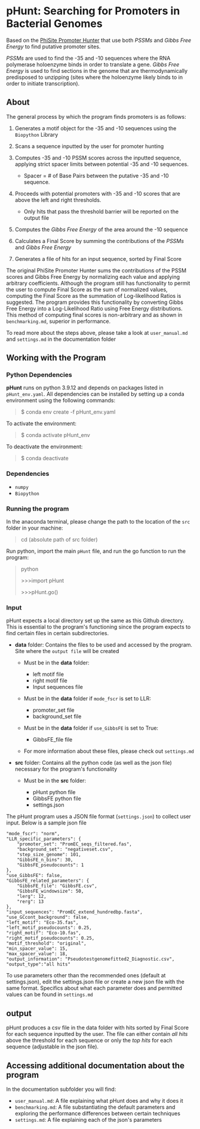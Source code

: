 # pHunt: Searching for Promoters in Bacterial Genomes

Based on the [PhiSite Promoter Hunter](http://www.phisite.org/main/index.php?nav=tools&nav_sel=hunter)
that use both *PSSMs* and *Gibbs Free Energy* to find putative promoter sites.  

*PSSMs* are used to find the -35 and -10 sequences where the RNA polymerase holoenzyme
binds in order to translate a gene. *Gibbs Free Energy* is used to find sections in the
genome that are thermodynamically predisposed to unzipping (sites where the holoenzyme likely binds to in order to initiate transcription).

## About

The general process by which the program finds promoters is as follows:

1. Generates a motif object for the -35 and -10 sequences using the `Biopython` Library

2. Scans a sequence inputted by the user for promoter hunting

3. Computes -35 and -10 PSSM scores across the inputted sequence, applying strict
spacer limits between potential -35 and -10 sequences.

    * Spacer = # of Base Pairs between the putative -35 and -10 sequence.

4. Proceeds with potential promoters with -35 and -10 scores that are above the left and right thresholds.

    - Only hits that pass the threshold barrier will be reported on the output file

5. Computes the *Gibbs Free Energy* of the area around the -10 sequence

6. Calculates a Final Score by summing the contributions of the *PSSMs* and *Gibbs Free Energy*

7. Generates a file of hits for an input sequence, sorted by Final Score

The original PhiSite Promoter Hunter sums the contributions of the PSSM scores and Gibbs Free Energy
by normalizing each value and applying arbitrary coefficients. Although the program still has functionality to permit the user to compute Final Score as the sum of normalized values, computing the Final Score as the summation of Log-likelihood Ratios is suggested. The program provides this functionality by converting Gibbs Free Energy into a Log-Likelihood Ratio using Free Energy distributions. This method of computing final scores is non-arbitrary and as shown in `benchmarking.md`, superior in performance.

To read more about the steps above, please take a look at `user_manual.md` and `settings.md` in the documentation folder




## Working with the Program

### Python Dependencies
__pHunt__ runs on python 3.9.12 and depends on packages listed in `pHunt_env.yaml`. All dependencies can be installed by setting up a conda environment using the following commands:

> $ conda env create -f pHunt_env.yaml

To activate the environment:

> $ conda activate pHunt_env

To deactivate the environment:

> $ conda deactivate

### Dependencies
* `numpy`
* `Biopython`

### Running the program
In the anaconda terminal, please change the path to the location of the `src` folder in your machine:

> cd (absolute path of src folder)

Run python, import the main `pHunt` file, and run the go function to run the program:

>python
> <p>>>>import pHunt
>
><p>>>>pHunt.go()

### Input

pHunt expects a local directory set up the same as this Github directory. This is essential to the program's functioning
since the program expects to find certain files in certain subdirectories.

* **data** folder: Contains the files to be used and accessed by the program. Site where the `output file` will be created

  * Must be in the **data** folder:

    * left motif file
    * right motif file
    * Input sequences file

  * Must be in the **data** folder if `mode_fscr` is set to LLR:

    * promoter_set file
    * background_set file

  * Must be in the **data** folder if `use_GibbsFE` is set to True:

    * GibbsFE_file file

  * For more information about these files, please check out `settings.md`

* **src** folder: Contains all the python code (as well as the json file) necessary for the program's functionality

  * Must be in the **src** folder:

    * pHunt python file
    * GibbsFE python file
    * settings.json

The pHunt program uses a JSON file format (`settings.json`) to collect user input. Below is a sample json file


    "mode_fscr": "norm",
    "LLR_specific_parameters": {
    	"promoter_set": "PromEC_seqs_filtered.fas",
    	"background_set": "negativeset.csv",
    	"step_size_genome": 101,
    	"GibbsFE_n_bins": 30,
    	"GibbsFE_pseudocounts": 1
    },
    "use_GibbsFE": false,
    "GibbsFE_related_parameters": {
    	"GibbsFE_file": "GibbsFE.csv",
    	"GibbsFE_windowsize": 50,
    	"lerg": 12,
    	"rerg": 13
    },
    "input_sequences": "PromEC_extend_hundredbp.fasta",
    "use_GCcont_background": false,
    "left_motif": "Eco-35.fas",
    "left_motif_pseudocounts": 0.25,
    "right_motif": "Eco-10.fas",
    "right_motif_pseudocounts": 0.25,
    "motif_threshold": "original",
    "min_spacer_value": 15,
    "max_spacer_value": 18,
    "output_information": "Pseudotestgenomefitted2_Diagnostic.csv",
    "output_type":"all hits"



To use parameters other than the recommended ones (default at settings.json), edit the settings.json file or create a new json file with the same format. Specifics about what each parameter does and permitted values can be found in `settings.md`

## output
pHunt produces a csv file in the data folder with hits sorted by Final Score for each sequence inputted by the user. The file can either contain *all hits* above the threshold for each sequence or only the *top hits* for each sequence (adjustable in the json file).

## Accessing additional documentation about the program

In the documentation subfolder you will find:

* `user_manual.md`: A file explaining what pHunt does and why it does it
* `benchmarking.md`: A file substantiating the default parameters and exploring the performance differences between certain techniques
* `settings.md`: A file explaining each of the json's parameters
